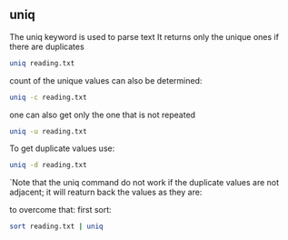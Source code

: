 ## uniq

The uniq keyword is used to parse text
It returns only the unique ones if there are duplicates

```bash
uniq reading.txt
```

count of the unique values can also be determined:

```bash
uniq -c reading.txt
```
one can also get only the one that is not repeated

```bash
uniq -u reading.txt
```
To get duplicate values use:

```bash
uniq -d reading.txt
```

`Note that the uniq command do not work if the duplicate values are not adjacent; it will reaturn back the values as they are:

to overcome that:
first sort:

```bash
sort reading.txt | uniq
```